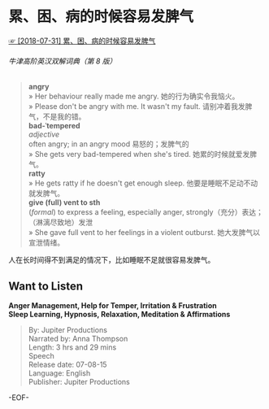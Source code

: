 # 累、困、病的时候容易发脾气  
[☞ [2018-07-31] 累、困、病的时候容易发脾气 ](https://mp.weixin.qq.com/s/hG5p04f40XKgzyXn_OGcWQ)    
  
  
###### 牛津高阶英汉双解词典（第 8 版）  
>**angry**  
» Her behaviour really made me angry. 她的行为确实令我恼火。  
» Please don't be angry with me. It wasn't my fault. 请别冲着我发脾气，不是我的错。  
**bad-ˈtempered**  
*adjective*  
often angry; in an angry mood 易怒的；发脾气的  
» She gets very bad-tempered when she's tired. 她累的时候就爱发脾气。  
**ratty**  
» He gets ratty if he doesn't get enough sleep. 他要是睡眠不足动不动就发脾气。  
**give (full) vent to sth**  
(*formal*) to express a feeling, especially anger, strongly（充分）表达；（淋漓尽致地）发泄  
» She gave full vent to her feelings in a violent outburst. 她大发脾气以宣泄情绪。  
  
人在长时间得不到满足的情况下，比如睡眠不足就很容易发脾气。  
  
  
## Want to Listen  
**Anger Management, Help for Temper, Irritation & Frustration  
Sleep Learning, Hypnosis, Relaxation, Meditation & Affirmations**  
>By: Jupiter Productions  
Narrated by: Anna Thompson  
Length: 3 hrs and 29 mins  
Speech  
Release date: 07-08-15  
Language: English  
Publisher: Jupiter Productions  
  
-EOF-  
